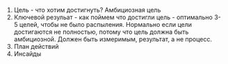 1. Цель - что хотим достигнуть? Амбициозная цель
2. Ключевой резульат - как поймем что достигли цель - оптимально 3-5 целей, чтобы не было распыления. Нормально если цели достигаются не полностью, потому что цель должна быть амбициозной. Должен быть измеримым, результат, а не процесс.
3. План действий
4. Инсайды